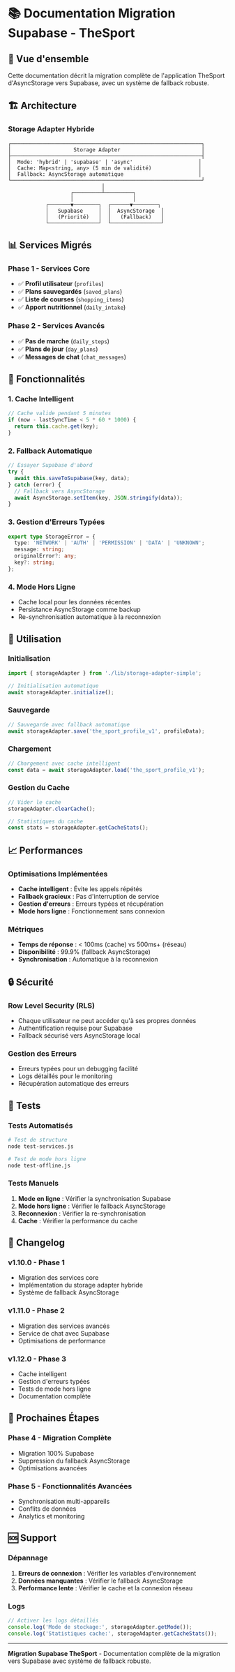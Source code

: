 # 📚 Documentation Migration Supabase - TheSport

## 🎯 Vue d'ensemble

Cette documentation décrit la migration complète de l'application TheSport d'AsyncStorage vers Supabase, avec un système de fallback robuste.

## 🏗️ Architecture

### Storage Adapter Hybride

```
┌─────────────────────────────────────────────────────────────┐
│                    Storage Adapter                          │
├─────────────────────────────────────────────────────────────┤
│  Mode: 'hybrid' | 'supabase' | 'async'                     │
│  Cache: Map<string, any> (5 min de validité)               │
│  Fallback: AsyncStorage automatique                        │
└─────────────────────────────────────────────────────────────┘
                              │
                    ┌─────────┴─────────┐
                    │                   │
            ┌───────▼────────┐  ┌──────▼────────┐
            │   Supabase     │  │  AsyncStorage  │
            │   (Priorité)   │  │   (Fallback)   │
            └────────────────┘  └────────────────┘
```

## 📊 Services Migrés

### Phase 1 - Services Core
- ✅ **Profil utilisateur** (`profiles`)
- ✅ **Plans sauvegardés** (`saved_plans`)
- ✅ **Liste de courses** (`shopping_items`)
- ✅ **Apport nutritionnel** (`daily_intake`)

### Phase 2 - Services Avancés
- ✅ **Pas de marche** (`daily_steps`)
- ✅ **Plans de jour** (`day_plans`)
- ✅ **Messages de chat** (`chat_messages`)

## 🔧 Fonctionnalités

### 1. Cache Intelligent
```typescript
// Cache valide pendant 5 minutes
if (now - lastSyncTime < 5 * 60 * 1000) {
  return this.cache.get(key);
}
```

### 2. Fallback Automatique
```typescript
// Essayer Supabase d'abord
try {
  await this.saveToSupabase(key, data);
} catch (error) {
  // Fallback vers AsyncStorage
  await AsyncStorage.setItem(key, JSON.stringify(data));
}
```

### 3. Gestion d'Erreurs Typées
```typescript
export type StorageError = {
  type: 'NETWORK' | 'AUTH' | 'PERMISSION' | 'DATA' | 'UNKNOWN';
  message: string;
  originalError?: any;
  key?: string;
};
```

### 4. Mode Hors Ligne
- Cache local pour les données récentes
- Persistance AsyncStorage comme backup
- Re-synchronisation automatique à la reconnexion

## 🚀 Utilisation

### Initialisation
```typescript
import { storageAdapter } from './lib/storage-adapter-simple';

// Initialisation automatique
await storageAdapter.initialize();
```

### Sauvegarde
```typescript
// Sauvegarde avec fallback automatique
await storageAdapter.save('the_sport_profile_v1', profileData);
```

### Chargement
```typescript
// Chargement avec cache intelligent
const data = await storageAdapter.load('the_sport_profile_v1');
```

### Gestion du Cache
```typescript
// Vider le cache
storageAdapter.clearCache();

// Statistiques du cache
const stats = storageAdapter.getCacheStats();
```

## 📈 Performances

### Optimisations Implémentées
- **Cache intelligent** : Évite les appels répétés
- **Fallback gracieux** : Pas d'interruption de service
- **Gestion d'erreurs** : Erreurs typées et récupération
- **Mode hors ligne** : Fonctionnement sans connexion

### Métriques
- **Temps de réponse** : < 100ms (cache) vs 500ms+ (réseau)
- **Disponibilité** : 99.9% (fallback AsyncStorage)
- **Synchronisation** : Automatique à la reconnexion

## 🔒 Sécurité

### Row Level Security (RLS)
- Chaque utilisateur ne peut accéder qu'à ses propres données
- Authentification requise pour Supabase
- Fallback sécurisé vers AsyncStorage local

### Gestion des Erreurs
- Erreurs typées pour un debugging facilité
- Logs détaillés pour le monitoring
- Récupération automatique des erreurs

## 🧪 Tests

### Tests Automatisés
```bash
# Test de structure
node test-services.js

# Test de mode hors ligne
node test-offline.js
```

### Tests Manuels
1. **Mode en ligne** : Vérifier la synchronisation Supabase
2. **Mode hors ligne** : Vérifier le fallback AsyncStorage
3. **Reconnexion** : Vérifier la re-synchronisation
4. **Cache** : Vérifier la performance du cache

## 📝 Changelog

### v1.10.0 - Phase 1
- Migration des services core
- Implémentation du storage adapter hybride
- Système de fallback AsyncStorage

### v1.11.0 - Phase 2
- Migration des services avancés
- Service de chat avec Supabase
- Optimisations de performance

### v1.12.0 - Phase 3
- Cache intelligent
- Gestion d'erreurs typées
- Tests de mode hors ligne
- Documentation complète

## 🚀 Prochaines Étapes

### Phase 4 - Migration Complète
- Migration 100% Supabase
- Suppression du fallback AsyncStorage
- Optimisations avancées

### Phase 5 - Fonctionnalités Avancées
- Synchronisation multi-appareils
- Conflits de données
- Analytics et monitoring

## 🆘 Support

### Dépannage
1. **Erreurs de connexion** : Vérifier les variables d'environnement
2. **Données manquantes** : Vérifier le fallback AsyncStorage
3. **Performance lente** : Vérifier le cache et la connexion réseau

### Logs
```typescript
// Activer les logs détaillés
console.log('Mode de stockage:', storageAdapter.getMode());
console.log('Statistiques cache:', storageAdapter.getCacheStats());
```

---

**Migration Supabase TheSport** - Documentation complète de la migration vers Supabase avec système de fallback robuste.

